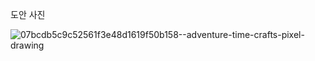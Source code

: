 도안 사진



![07bcdb5c9c52561f3e48d1619f50b158--adventure-time-crafts-pixel-drawing](C:\Users\subok\Desktop\축제준비폴더\07bcdb5c9c52561f3e48d1619f50b158--adventure-time-crafts-pixel-drawing.jpg)
